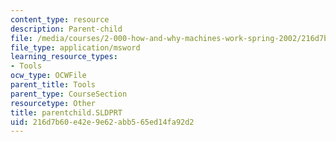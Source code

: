 ```yaml
---
content_type: resource
description: Parent-child
file: /media/courses/2-000-how-and-why-machines-work-spring-2002/216d7b60e42e9e62abb565ed14fa92d2_parentchild.SLDPRT
file_type: application/msword
learning_resource_types:
- Tools
ocw_type: OCWFile
parent_title: Tools
parent_type: CourseSection
resourcetype: Other
title: parentchild.SLDPRT
uid: 216d7b60-e42e-9e62-abb5-65ed14fa92d2
---
```

